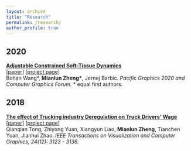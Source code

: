 ```yaml
---
layout: archive
title: "Research"
permalink: /research/
author_profile: true
---
```


## 2020


<b>[Adjustable Constrained Soft-Tissue Dynamics]()</b><br> 
[[paper](/publications/papers/adjustableDynamics.pdf)] [[project page](https://zhengmianlun.github.io/publications/adjustableDynamics.html)]<br>
<span style="text-align: justify;">
Bohan Wang*, <b>Mianlun Zheng*</b>, Jernej Barbic. <i>Pacific Graphics 2020 and Computer Graphics Forum.</i> * equal first authors.
</span> 

<!-- <b>[Evaluating the Efficiency of Six-DoF Haptic Rendering-Based Virtual Assembly Training](https://ieeexplore.ieee.org/abstract/document/9140419)</b><br>  -->
<!--[[paper](/publications/papers/virtualAssembly.pdf)] [[project page](https://zhengmianlun.github.io/publications/virtualAssembly.html)]<br> -->
<!-- <span style="text-align: justify;"> -->
<!-- <b>Mianlun Zheng</b>, Danyong Zhao, Jernej Barbic. <i>IEEE Transactions on Haptics, accepted for final publication.</i> -->
<!--</span>  -->


## 2018
<b>[The effect of Trucking industry Deregulation on Truck Drivers' Wage](https://ieeexplore.ieee.org/document/8103791)</b><br> 
[[paper](/publications/papers/levitationHaptic.pdf)] [[project page](https://zhengmianlun.github.io/publications/levitationHaptic.html)]<br>
<span style="text-align: justify;">
Qianqian Tong, Zhiyong Yuan, Xiangyun Liao, <b>Mianlun Zheng</b>, Tianchen Yuan, Jianhui Zhao. <i>IEEE Transactions on Visualization and Computer Graphics, 24(12): 3123 - 3136.</i>
</span>



